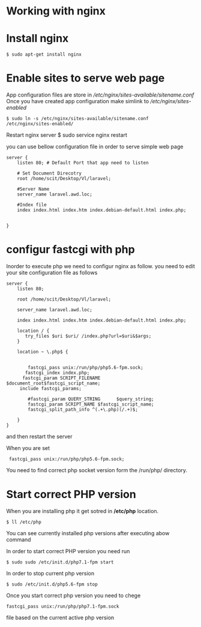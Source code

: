 # Working with nginx

# Install nginx

    $ sudo apt-get install nginx


# Enable sites to serve web page

App configuration files are store in */etc/nginx/sites-available/sitename.conf* Once you have created app configuration make simlink to */etc/nginx/sites-enabled*

    $ sudo ln -s /etc/nginx/sites-available/sitename.conf /etc/nginx/sites-enabled/

Restart nginx server
    $ sudo service nginx restart


you can use bellow configuration file in order to serve simple web page

    server {
        listen 80; # Default Port that app need to listen

        # Set Document Direcotry
        root /home/scit/Desktop/Vl/laravel;

        #Server Name
        server_name laravel.awd.loc;

        #Index file
        index index.html index.htm index.debian-default.html index.php;

        
    }

# configur fastcgi with php

Inorder to execute php we need to configur nginx as follow. you need to edit your site configuration file as follows

    server {
        listen 80;

        root /home/scit/Desktop/Vl/laravel;

        server_name laravel.awd.loc;

        index index.html index.htm index.debian-default.html index.php;

        location / {
           try_files $uri $uri/ /index.php?url=$uri&$args;
        }

        location ~ \.php$ {
            
            
            fastcgi_pass unix:/run/php/php5.6-fpm.sock;
           fastcgi_index index.php;
          fastcgi_param SCRIPT_FILENAME $document_root$fastcgi_script_name;
         include fastcgi_params;

            #fastcgi_param QUERY_STRING      $query_string;
            fastcgi_param SCRIPT_NAME $fastcgi_script_name;
            fastcgi_split_path_info ^(.+\.php)(/.+)$;

        }
    }

and then restart the server

When you are set 

     fastcgi_pass unix:/run/php/php5.6-fpm.sock;

You need to find correct php socket version form the /run/php/ directory.



# Start correct PHP version 

When you are installing php it get sotred in **/etc/php** location.

    $ ll /etc/php

You can see currently installed php versions after executing abow command

In order to start correct PHP version you need run

    $ sudo sudo /etc/init.d/php7.1-fpm start

In order to stop current php version 

    $ sudo /etc/init.d/php5.6-fpm stop

Once you start correct php version you need to chege

    fastcgi_pass unix:/run/php/php7.1-fpm.sock 
    
file based on the current active php version